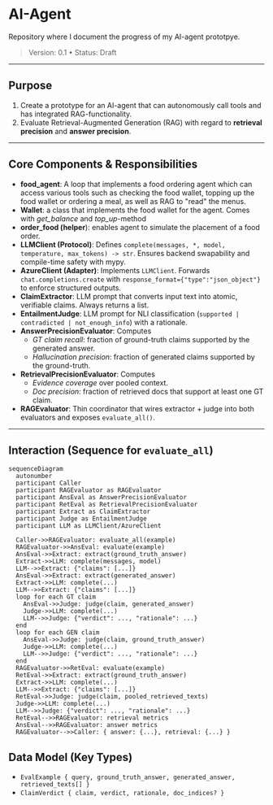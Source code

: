 # AI-Agent

Repository where I document the progress of my AI-agent prototpye. 
> Version: 0.1 • Status: Draft

---
## Purpose

1) Create a prototype for an AI-agent that can autonomously call tools and has integrated RAG-functionality.
2) Evaluate Retrieval-Augmented Generation (RAG) with regard to **retrieval precision** and **answer precision**. 

---
## Core Components & Responsibilities
- **food_agent**: A loop that implements a food ordering agent which can access various tools such as checking the food wallet, topping up the food wallet or ordering a meal, as well as RAG to "read" the menus.
- **Wallet**: a class that implements the food wallet for the agent. Comes with *get_balance* and *top_up*-method
- **order_food (helper**): enables agent to simulate the placement of a food order. 
- **LLMClient (Protocol)**: Defines `complete(messages, *, model, temperature, max_tokens) -> str`. Ensures backend swapability and compile-time safety with mypy.
- **AzureClient (Adapter)**: Implements `LLMClient`. Forwards `chat.completions.create` with `response_format={"type":"json_object"}` to enforce structured outputs.
- **ClaimExtractor**: LLM prompt that converts input text into atomic, verifiable claims. Always returns a list.
- **EntailmentJudge**: LLM prompt for NLI classification (`supported | contradicted | not_enough_info`) with a rationale.
- **AnswerPrecisionEvaluator**: Computes
  - *GT claim recall*: fraction of ground-truth claims supported by the generated answer.
  - *Hallucination precision*: fraction of generated claims supported by the ground-truth.
- **RetrievalPrecisionEvaluator**: Computes
  - *Evidence coverage* over pooled context.
  - *Doc precision*: fraction of retrieved docs that support at least one GT claim.
- **RAGEvaluator**: Thin coordinator that wires extractor + judge into both evaluators and exposes `evaluate_all()`.

---

## Interaction (Sequence for `evaluate_all`)

```mermaid
sequenceDiagram
  autonumber
  participant Caller
  participant RAGEvaluator as RAGEvaluator
  participant AnsEval as AnswerPrecisionEvaluator
  participant RetEval as RetrievalPrecisionEvaluator
  participant Extract as ClaimExtractor
  participant Judge as EntailmentJudge
  participant LLM as LLMClient/AzureClient

  Caller->>RAGEvaluator: evaluate_all(example)
  RAGEvaluator->>AnsEval: evaluate(example)
  AnsEval->>Extract: extract(ground_truth_answer)
  Extract->>LLM: complete(messages, model)
  LLM-->>Extract: {"claims": [...]}
  AnsEval->>Extract: extract(generated_answer)
  Extract->>LLM: complete(...)
  LLM-->>Extract: {"claims": [...]}
  loop for each GT claim
    AnsEval->>Judge: judge(claim, generated_answer)
    Judge->>LLM: complete(...)
    LLM-->>Judge: {"verdict": ..., "rationale": ...}
  end
  loop for each GEN claim
    AnsEval->>Judge: judge(claim, ground_truth_answer)
    Judge->>LLM: complete(...)
    LLM-->>Judge: {"verdict": ..., "rationale": ...}
  end
  RAGEvaluator->>RetEval: evaluate(example)
  RetEval->>Extract: extract(ground_truth_answer)
  Extract->>LLM: complete(...)
  LLM-->>Extract: {"claims": [...]}
  RetEval->>Judge: judge(claim, pooled_retrieved_texts)
  Judge->>LLM: complete(...)
  LLM-->>Judge: {"verdict": ..., "rationale": ...}
  RetEval-->>RAGEvaluator: retrieval metrics
  AnsEval-->>RAGEvaluator: answer metrics
  RAGEvaluator-->>Caller: { answer: {...}, retrieval: {...} }
```

## Data Model (Key Types)

- `EvalExample { query, ground_truth_answer, generated_answer, retrieved_texts[] }`
- `ClaimVerdict { claim, verdict, rationale, doc_indices? }`
